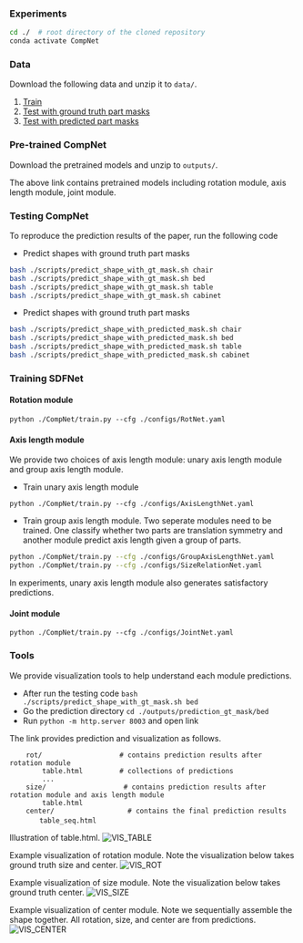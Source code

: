 ### Experiments
```bash
cd ./  # root directory of the cloned repository
conda activate CompNet
```

### Data
Download the following data and unzip it to ```data/```.

1. [Train](https://drive.google.com/drive/u/0/folders/1VqCC9p5GkrBZmknkBrzU7cXZjFpxRiOQ)
1. [Test with ground truth part masks](https://drive.google.com/drive/u/0/folders/1VqCC9p5GkrBZmknkBrzU7cXZjFpxRiOQ)
1. [Test with predicted part masks](https://drive.google.com/drive/u/0/folders/1VqCC9p5GkrBZmknkBrzU7cXZjFpxRiOQ)

### Pre-trained CompNet
Download the pretrained models and unzip to ```outputs/```.

The above link contains pretrained models including rotation module, axis length module, joint module.

### Testing CompNet
To reproduce the prediction results of the paper, run the following code

* Predict shapes with ground truth part masks 
```bash
bash ./scripts/predict_shape_with_gt_mask.sh chair
bash ./scripts/predict_shape_with_gt_mask.sh bed
bash ./scripts/predict_shape_with_gt_mask.sh table
bash ./scripts/predict_shape_with_gt_mask.sh cabinet
```
* Predict shapes with ground truth part masks 
```bash
bash ./scripts/predict_shape_with_predicted_mask.sh chair
bash ./scripts/predict_shape_with_predicted_mask.sh bed
bash ./scripts/predict_shape_with_predicted_mask.sh table
bash ./scripts/predict_shape_with_predicted_mask.sh cabinet
```

### Training SDFNet

#### Rotation module 
```python ./CompNet/train.py --cfg ./configs/RotNet.yaml```
#### Axis length module 
We provide two choices of axis length module: unary axis length module and group axis length module. 
* Train unary axis length module

```python ./CompNet/train.py --cfg ./configs/AxisLengthNet.yaml```
* Train group axis length module. Two seperate modules need to be trained. One classify whether two parts are translation symmetry and another module predict axis length given a group of parts. 
```bash
python ./CompNet/train.py --cfg ./configs/GroupAxisLengthNet.yaml 
python ./CompNet/train.py --cfg ./configs/SizeRelationNet.yaml 
```

In experiments, unary axis length module also generates satisfactory predictions.
#### Joint module 
```python ./CompNet/train.py --cfg ./configs/JointNet.yaml```


### Tools 
We provide visualization tools to help understand each module predictions. 

- After run the testing code ```bash ./scripts/predict_shape_with_gt_mask.sh bed```
- Go the prediction directory  ```cd ./outputs/prediction_gt_mask/bed```
- Run ```python -m http.server 8003``` and open link

The link provides prediction and visualization as follows.
```
    rot/                   # contains prediction results after rotation module
        table.html         # collections of predictions
        ...    
    size/                   # contains prediction results after rotation module and axis length module
        table.html
    center/                  # contains the final prediction results
    　　table_seq.html
```
Illustration of table.html. 
![VIS_TABLE](../doc/vis_table.png)

Example visualization of rotation module. Note the visualization below takes ground truth size and center.
![VIS_ROT](../doc/vis_rot_module.png)

Example visualization of size module. Note the visualization below takes ground truth center.
![VIS_SIZE](../doc/vis_size_module.png)

Example visualization of center module. Note we sequentially assemble the shape together. All rotation, size, and center are from predictions.
![VIS_CENTER](../doc/vis_joint_module.png)

